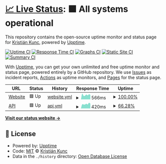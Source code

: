 # [📈 Live Status](https://status.vatnotif.kristn.co.uk): <!--live status--> **🟩 All systems operational**

This repository contains the open-source uptime monitor and status page for [Kristián Kunc](https://kristn.co.uk), powered by [Upptime](https://github.com/upptime/upptime).

[![Uptime CI](https://github.com/kristiankunc/vatnotif-upptime/workflows/Uptime%20CI/badge.svg)](https://github.com/kristiankunc/vatnotif-upptime/actions?query=workflow%3A%22Uptime+CI%22)
[![Response Time CI](https://github.com/kristiankunc/vatnotif-upptime/workflows/Response%20Time%20CI/badge.svg)](https://github.com/kristiankunc/vatnotif-upptime/actions?query=workflow%3A%22Response+Time+CI%22)
[![Graphs CI](https://github.com/kristiankunc/vatnotif-upptime/workflows/Graphs%20CI/badge.svg)](https://github.com/kristiankunc/vatnotif-upptime/actions?query=workflow%3A%22Graphs+CI%22)
[![Static Site CI](https://github.com/kristiankunc/vatnotif-upptime/workflows/Static%20Site%20CI/badge.svg)](https://github.com/kristiankunc/vatnotif-upptime/actions?query=workflow%3A%22Static+Site+CI%22)
[![Summary CI](https://github.com/kristiankunc/vatnotif-upptime/workflows/Summary%20CI/badge.svg)](https://github.com/kristiankunc/vatnotif-upptime/actions?query=workflow%3A%22Summary+CI%22)

With [Upptime](https://upptime.js.org), you can get your own unlimited and free uptime monitor and status page, powered entirely by a GitHub repository. We use [Issues](https://github.com/kristiankunc/vatnotif-upptime/issues) as incident reports, [Actions](https://github.com/kristiankunc/vatnotif-upptime/actions) as uptime monitors, and [Pages](https://status.vatnotif.kristn.co.uk) for the status page.

<!--start: status pages-->
<!-- This summary is generated by Upptime (https://github.com/upptime/upptime) -->
<!-- Do not edit this manually, your changes will be overwritten -->
<!-- prettier-ignore -->
| URL | Status | History | Response Time | Uptime |
| --- | ------ | ------- | ------------- | ------ |
| <img alt="" src="https://icons.duckduckgo.com/ip3/vatnotif.kristn.co.uk.ico" height="13"> [Website](https://vatnotif.kristn.co.uk/) | 🟩 Up | [website.yml](https://github.com/kristiankunc/vatnotif-upptime/commits/HEAD/history/website.yml) | <details><summary><img alt="Response time graph" src="./graphs/website/response-time-week.png" height="20"> 566ms</summary><br><a href="https://status.vatnotif.kristn.co.uk/history/website"><img alt="Response time 723" src="https://img.shields.io/endpoint?url=https%3A%2F%2Fraw.githubusercontent.com%2Fkristiankunc%2Fvatnotif-upptime%2FHEAD%2Fapi%2Fwebsite%2Fresponse-time.json"></a><br><a href="https://status.vatnotif.kristn.co.uk/history/website"><img alt="24-hour response time 574" src="https://img.shields.io/endpoint?url=https%3A%2F%2Fraw.githubusercontent.com%2Fkristiankunc%2Fvatnotif-upptime%2FHEAD%2Fapi%2Fwebsite%2Fresponse-time-day.json"></a><br><a href="https://status.vatnotif.kristn.co.uk/history/website"><img alt="7-day response time 566" src="https://img.shields.io/endpoint?url=https%3A%2F%2Fraw.githubusercontent.com%2Fkristiankunc%2Fvatnotif-upptime%2FHEAD%2Fapi%2Fwebsite%2Fresponse-time-week.json"></a><br><a href="https://status.vatnotif.kristn.co.uk/history/website"><img alt="30-day response time 632" src="https://img.shields.io/endpoint?url=https%3A%2F%2Fraw.githubusercontent.com%2Fkristiankunc%2Fvatnotif-upptime%2FHEAD%2Fapi%2Fwebsite%2Fresponse-time-month.json"></a><br><a href="https://status.vatnotif.kristn.co.uk/history/website"><img alt="1-year response time 723" src="https://img.shields.io/endpoint?url=https%3A%2F%2Fraw.githubusercontent.com%2Fkristiankunc%2Fvatnotif-upptime%2FHEAD%2Fapi%2Fwebsite%2Fresponse-time-year.json"></a></details> | <details><summary><a href="https://status.vatnotif.kristn.co.uk/history/website">100.00%</a></summary><a href="https://status.vatnotif.kristn.co.uk/history/website"><img alt="All-time uptime 92.74%" src="https://img.shields.io/endpoint?url=https%3A%2F%2Fraw.githubusercontent.com%2Fkristiankunc%2Fvatnotif-upptime%2FHEAD%2Fapi%2Fwebsite%2Fuptime.json"></a><br><a href="https://status.vatnotif.kristn.co.uk/history/website"><img alt="24-hour uptime 100.00%" src="https://img.shields.io/endpoint?url=https%3A%2F%2Fraw.githubusercontent.com%2Fkristiankunc%2Fvatnotif-upptime%2FHEAD%2Fapi%2Fwebsite%2Fuptime-day.json"></a><br><a href="https://status.vatnotif.kristn.co.uk/history/website"><img alt="7-day uptime 100.00%" src="https://img.shields.io/endpoint?url=https%3A%2F%2Fraw.githubusercontent.com%2Fkristiankunc%2Fvatnotif-upptime%2FHEAD%2Fapi%2Fwebsite%2Fuptime-week.json"></a><br><a href="https://status.vatnotif.kristn.co.uk/history/website"><img alt="30-day uptime 92.17%" src="https://img.shields.io/endpoint?url=https%3A%2F%2Fraw.githubusercontent.com%2Fkristiankunc%2Fvatnotif-upptime%2FHEAD%2Fapi%2Fwebsite%2Fuptime-month.json"></a><br><a href="https://status.vatnotif.kristn.co.uk/history/website"><img alt="1-year uptime 92.74%" src="https://img.shields.io/endpoint?url=https%3A%2F%2Fraw.githubusercontent.com%2Fkristiankunc%2Fvatnotif-upptime%2FHEAD%2Fapi%2Fwebsite%2Fuptime-year.json"></a></details>
| <img alt="" src="https://icons.duckduckgo.com/ip3/api.vatnotif.kristn.co.uk.ico" height="13"> [API](https://api.vatnotif.kristn.co.uk/) | 🟩 Up | [api.yml](https://github.com/kristiankunc/vatnotif-upptime/commits/HEAD/history/api.yml) | <details><summary><img alt="Response time graph" src="./graphs/api/response-time-week.png" height="20"> 420ms</summary><br><a href="https://status.vatnotif.kristn.co.uk/history/api"><img alt="Response time 552" src="https://img.shields.io/endpoint?url=https%3A%2F%2Fraw.githubusercontent.com%2Fkristiankunc%2Fvatnotif-upptime%2FHEAD%2Fapi%2Fapi%2Fresponse-time.json"></a><br><a href="https://status.vatnotif.kristn.co.uk/history/api"><img alt="24-hour response time 457" src="https://img.shields.io/endpoint?url=https%3A%2F%2Fraw.githubusercontent.com%2Fkristiankunc%2Fvatnotif-upptime%2FHEAD%2Fapi%2Fapi%2Fresponse-time-day.json"></a><br><a href="https://status.vatnotif.kristn.co.uk/history/api"><img alt="7-day response time 420" src="https://img.shields.io/endpoint?url=https%3A%2F%2Fraw.githubusercontent.com%2Fkristiankunc%2Fvatnotif-upptime%2FHEAD%2Fapi%2Fapi%2Fresponse-time-week.json"></a><br><a href="https://status.vatnotif.kristn.co.uk/history/api"><img alt="30-day response time 444" src="https://img.shields.io/endpoint?url=https%3A%2F%2Fraw.githubusercontent.com%2Fkristiankunc%2Fvatnotif-upptime%2FHEAD%2Fapi%2Fapi%2Fresponse-time-month.json"></a><br><a href="https://status.vatnotif.kristn.co.uk/history/api"><img alt="1-year response time 552" src="https://img.shields.io/endpoint?url=https%3A%2F%2Fraw.githubusercontent.com%2Fkristiankunc%2Fvatnotif-upptime%2FHEAD%2Fapi%2Fapi%2Fresponse-time-year.json"></a></details> | <details><summary><a href="https://status.vatnotif.kristn.co.uk/history/api">66.28%</a></summary><a href="https://status.vatnotif.kristn.co.uk/history/api"><img alt="All-time uptime 90.12%" src="https://img.shields.io/endpoint?url=https%3A%2F%2Fraw.githubusercontent.com%2Fkristiankunc%2Fvatnotif-upptime%2FHEAD%2Fapi%2Fapi%2Fuptime.json"></a><br><a href="https://status.vatnotif.kristn.co.uk/history/api"><img alt="24-hour uptime 100.00%" src="https://img.shields.io/endpoint?url=https%3A%2F%2Fraw.githubusercontent.com%2Fkristiankunc%2Fvatnotif-upptime%2FHEAD%2Fapi%2Fapi%2Fuptime-day.json"></a><br><a href="https://status.vatnotif.kristn.co.uk/history/api"><img alt="7-day uptime 66.28%" src="https://img.shields.io/endpoint?url=https%3A%2F%2Fraw.githubusercontent.com%2Fkristiankunc%2Fvatnotif-upptime%2FHEAD%2Fapi%2Fapi%2Fuptime-week.json"></a><br><a href="https://status.vatnotif.kristn.co.uk/history/api"><img alt="30-day uptime 87.49%" src="https://img.shields.io/endpoint?url=https%3A%2F%2Fraw.githubusercontent.com%2Fkristiankunc%2Fvatnotif-upptime%2FHEAD%2Fapi%2Fapi%2Fuptime-month.json"></a><br><a href="https://status.vatnotif.kristn.co.uk/history/api"><img alt="1-year uptime 90.12%" src="https://img.shields.io/endpoint?url=https%3A%2F%2Fraw.githubusercontent.com%2Fkristiankunc%2Fvatnotif-upptime%2FHEAD%2Fapi%2Fapi%2Fuptime-year.json"></a></details>

<!--end: status pages-->

[**Visit our status website →**](https://status.vatnotif.kristn.co.uk)

## 📄 License

- Powered by: [Upptime](https://github.com/upptime/upptime)
- Code: [MIT](./LICENSE) © [Kristián Kunc](https://kristn.co.uk)
- Data in the `./history` directory: [Open Database License](https://opendatacommons.org/licenses/odbl/1-0/)
